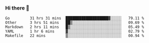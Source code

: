 ### Hi there 👋

<!--
**yeya24/yeya24** is a ✨ _special_ ✨ repository because its `README.md` (this file) appears on your GitHub profile.

Here are some ideas to get you started:

- 🔭 I’m currently working on ...
- 🌱 I’m currently learning ...
- 👯 I’m looking to collaborate on ...
- 🤔 I’m looking for help with ...
- 💬 Ask me about ...
- 📫 How to reach me: ...
- 😄 Pronouns: ...
- ⚡ Fun fact: ...
-->

<!--START_SECTION:waka-->
```text
Go         31 hrs 31 mins  ███████████████████▓░░░░░   79.11 % 
Other      3 hrs 51 mins   ██▒░░░░░░░░░░░░░░░░░░░░░░   09.69 % 
Markdown   2 hrs 11 mins   █▒░░░░░░░░░░░░░░░░░░░░░░░   05.49 % 
YAML       1 hr 6 mins     ▓░░░░░░░░░░░░░░░░░░░░░░░░   02.79 % 
Makefile   22 mins         ▒░░░░░░░░░░░░░░░░░░░░░░░░   00.94 % 
```
<!--END_SECTION:waka-->
